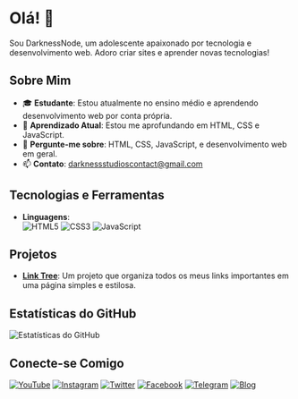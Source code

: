 # Olá! 👋

Sou DarknessNode, um adolescente apaixonado por tecnologia e desenvolvimento web. Adoro criar sites e aprender novas tecnologias!

## Sobre Mim

- 🎓 **Estudante**: Estou atualmente no ensino médio e aprendendo desenvolvimento web por conta própria.
- 🌱 **Aprendizado Atual**: Estou me aprofundando em HTML, CSS e JavaScript.
- 💬 **Pergunte-me sobre**: HTML, CSS, JavaScript, e desenvolvimento web em geral.
- 📫 **Contato**: [darknessstudioscontact@gmail.com](mailto:darknessstudioscontact@gmail.com)

## Tecnologias e Ferramentas

- **Linguagens**: 
  <br>
  ![HTML5](https://img.shields.io/badge/HTML5-E34F26?style=for-the-badge&logo=html5&logoColor=white)
  ![CSS3](https://img.shields.io/badge/CSS3-1572B6?style=for-the-badge&logo=css3&logoColor=white)
  ![JavaScript](https://img.shields.io/badge/JavaScript-F7DF1E?style=for-the-badge&logo=javascript&logoColor=black)

## Projetos

- **[Link Tree](https://darknessofx-link-tree.vercel.app)**: Um projeto que organiza todos os meus links importantes em uma página simples e estilosa.

## Estatísticas do GitHub

![Estatísticas do GitHub](https://github-readme-stats.vercel.app/api?username=DarknessOfx&show_icons=true&theme=radical)

## Conecte-se Comigo

[![YouTube](https://img.shields.io/badge/YouTube-FF0000?style=for-the-badge&logo=youtube&logoColor=white)](https://youtube.com/@darkness-ofx?si=bGOAcalb0-j7PbGV) 
[![Instagram](https://img.shields.io/badge/Instagram-E4405F?style=for-the-badge&logo=instagram&logoColor=white)](https://www.instagram.com/darknessofx?igsh=MTU1Z21mcWpjbzRudw==) 
[![Twitter](https://img.shields.io/badge/Twitter-1DA1F2?style=for-the-badge&logo=twitter&logoColor=white)](https://x.com/darkdevofx?t=3xhFNCOnR0sPY_7GXURTRw&s=09) 
[![Facebook](https://img.shields.io/badge/Facebook-1877F2?style=for-the-badge&logo=facebook&logoColor=white)](https://www.facebook.com/profile.php?id=61561200176026&mibextid=ZbWKwL) 
[![Telegram](https://img.shields.io/badge/Telegram-2CA5E0?style=for-the-badge&logo=telegram&logoColor=white)](https://t.me/@DarknessNode) 
[![Blog](https://img.shields.io/badge/Blog-FF5722?style=for-the-badge&logo=blogger&logoColor=white)](https://darkness-ofx-studios.blogspot.com/?m=1)

